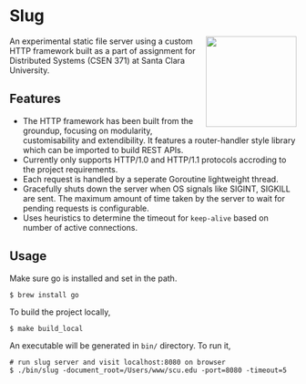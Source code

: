 # Slug
<img align="right" width="159px" src="https://i.ibb.co/p2zvQ36/DALL-E-2024-02-08-16-19-35-Animated-Slug-mascot-in-teal-color-racing-in-blazing-speed-showing-full-i.png">

 An experimental static file server using a custom HTTP framework built as a part of assignment for Distributed Systems (CSEN 371) at Santa Clara University.

 ## Features

  - The HTTP framework has been built from the groundup, focusing on modularity, customisability and extendibility. It features a router-handler style library which can be imported to build REST APIs. 
  - Currently only supports HTTP/1.0 and HTTP/1.1 protocols accroding to the project requirements.
  - Each request is handled by a seperate Goroutine lightweight thread.
  - Gracefully shuts down the server when OS signals like SIGINT, SIGKILL are sent. The maximum amount of time taken by the server to wait for pending requests is configurable.
  - Uses heuristics to determine the timeout for `keep-alive` based on number of active connections.

## Usage

Make sure go is installed and set in the path.
```
$ brew install go
```
To build the project locally, 
```
$ make build_local
```
An executable will be generated in `bin/` directory. To run it,
```
# run slug server and visit localhost:8080 on browser
$ ./bin/slug -document_root=/Users/www/scu.edu -port=8080 -timeout=5
```
